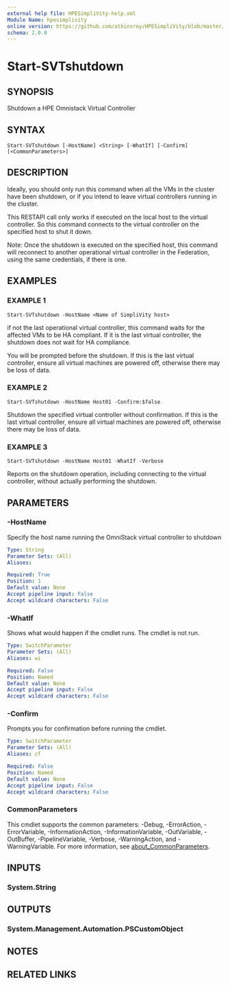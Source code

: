 ```yaml
---
external help file: HPESimpliVity-help.xml
Module Name: hpesimplivity
online version: https://github.com/atkinsroy/HPESimpliVity/blob/master/docs/Get-SVTdatastoreComputeNode.md
schema: 2.0.0
---
```


# Start-SVTshutdown

## SYNOPSIS
Shutdown a HPE Omnistack Virtual Controller

## SYNTAX

```
Start-SVTshutdown [-HostName] <String> [-WhatIf] [-Confirm] [<CommonParameters>]
```

## DESCRIPTION
Ideally, you should only run this command when all the VMs in the cluster
have been shutdown, or if you intend to leave virtual controllers running in the cluster.

This RESTAPI call only works if executed on the local host to the virtual controller.
So this command
connects to the virtual controller on the specified host to shut it down.

Note: Once the shutdown is executed on the specified host, this command will reconnect to another 
operational virtual controller in the Federation, using the same credentials, if there is one.

## EXAMPLES

### EXAMPLE 1
```
Start-SVTshutdown -HostName <Name of SimpliVity host>
```

if not the last operational virtual controller, this command waits for the affected VMs to be HA 
compliant.
If it is the last virtual controller, the shutdown does not wait for HA compliance.

You will be prompted before the shutdown.
If this is the last virtual controller, ensure all virtual 
machines are powered off, otherwise there may be loss of data.

### EXAMPLE 2
```
Start-SVTshutdown -HostName Host01 -Confirm:$false
```

Shutdown the specified virtual controller without confirmation.
If this is the last virtual controller, 
ensure all virtual machines are powered off, otherwise there may be loss of data.

### EXAMPLE 3
```
Start-SVTshutdown -HostName Host01 -WhatIf -Verbose
```

Reports on the shutdown operation, including connecting to the virtual controller, without actually 
performing the shutdown.

## PARAMETERS

### -HostName
Specify the host name running the OmniStack virtual controller to shutdown

```yaml
Type: String
Parameter Sets: (All)
Aliases:

Required: True
Position: 1
Default value: None
Accept pipeline input: False
Accept wildcard characters: False
```

### -WhatIf
Shows what would happen if the cmdlet runs.
The cmdlet is not run.

```yaml
Type: SwitchParameter
Parameter Sets: (All)
Aliases: wi

Required: False
Position: Named
Default value: None
Accept pipeline input: False
Accept wildcard characters: False
```

### -Confirm
Prompts you for confirmation before running the cmdlet.

```yaml
Type: SwitchParameter
Parameter Sets: (All)
Aliases: cf

Required: False
Position: Named
Default value: None
Accept pipeline input: False
Accept wildcard characters: False
```

### CommonParameters
This cmdlet supports the common parameters: -Debug, -ErrorAction, -ErrorVariable, -InformationAction, -InformationVariable, -OutVariable, -OutBuffer, -PipelineVariable, -Verbose, -WarningAction, and -WarningVariable. For more information, see [about_CommonParameters](http://go.microsoft.com/fwlink/?LinkID=113216).

## INPUTS

### System.String
## OUTPUTS

### System.Management.Automation.PSCustomObject
## NOTES

## RELATED LINKS
